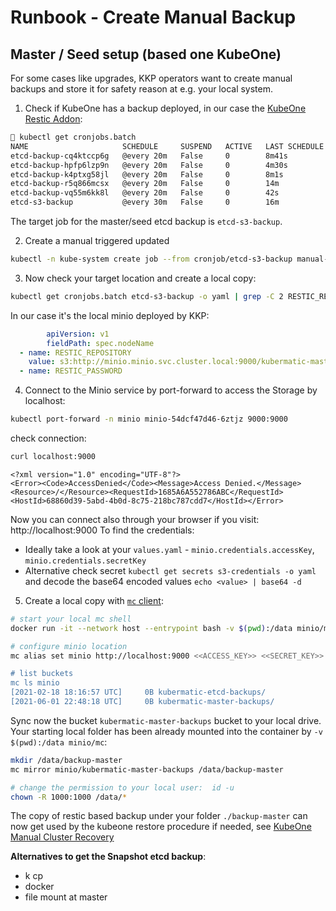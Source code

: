 # Runbook - Create Manual Backup

## Master / Seed setup (based one KubeOne)

For some cases like upgrades, KKP operators want to create manual backups and store it for safety reason at e.g. your local system.

1. Check if KubeOne has a backup deployed, in our case the [KubeOne Restic Addon](https://docs.kubermatic.com/kubeone/master/examples/addons_backup/):

```bash
 kubectl get cronjobs.batch 
NAME                     SCHEDULE     SUSPEND   ACTIVE   LAST SCHEDULE   AGE
etcd-backup-cq4ktccp6g   @every 20m   False     0        8m41s           30d
etcd-backup-hpfp6lzp9n   @every 20m   False     0        4m30s           45d
etcd-backup-k4ptxg58jl   @every 20m   False     0        8m1s            81d
etcd-backup-r5q866mcsx   @every 20m   False     0        14m             38d
etcd-backup-vq55m6kk8l   @every 20m   False     0        42s             24d
etcd-s3-backup           @every 30m   False     0        16m             3d7h
```
The target job for the master/seed etcd backup is `etcd-s3-backup`.

2. Create a manual triggered updated
```bash
kubectl -n kube-system create job --from cronjob/etcd-s3-backup manual-master-backup
```

3. Now check your target location and create a local copy:
```bash
kubectl get cronjobs.batch etcd-s3-backup -o yaml | grep -C 2 RESTIC_REPO
```
In our case it's the local minio deployed by KKP:
```yaml
        apiVersion: v1
        fieldPath: spec.nodeName
  - name: RESTIC_REPOSITORY
    value: s3:http://minio.minio.svc.cluster.local:9000/kubermatic-master-backups
  - name: RESTIC_PASSWORD
```
4. Connect to the Minio service by port-forward to access the Storage by localhost:
```bash
kubectl port-forward -n minio minio-54dcf47d46-6ztjz 9000:9000
```
check connection:
```bash
curl localhost:9000
```
```
<?xml version="1.0" encoding="UTF-8"?>
<Error><Code>AccessDenied</Code><Message>Access Denied.</Message><Resource>/</Resource><RequestId>1685A6A552786ABC</RequestId><HostId>68860d39-5abd-4b0d-8c75-218bc787cdd7</HostId></Error>
```
Now you can connect also through your browser if you visit: http://localhost:9000
To find the credentials:
- Ideally take a look at your `values.yaml` - `minio.credentials.accessKey`, `minio.credentials.secretKey`
- Alternative check secret `kubectl get secrets s3-credentials -o yaml` and decode the base64 encoded values `echo <value> | base64 -d`

5. Create a local copy with [`mc` client](https://docs.min.io/docs/minio-client-complete-guide.html):
```bash
# start your local mc shell
docker run -it --network host --entrypoint bash -v $(pwd):/data minio/mc

# configure minio location
mc alias set minio http://localhost:9000 <<ACCESS_KEY>> <<SECRET_KEY>> --api S3v4

# list buckets
mc ls minio
[2021-02-18 18:16:57 UTC]     0B kubermatic-etcd-backups/
[2021-06-01 22:48:18 UTC]     0B kubermatic-master-backups/
```
Sync now the bucket `kubermatic-master-backups` bucket to your local drive. Your starting local folder has been already mounted into the container by `-v $(pwd):/data minio/mc`:

```bash
mkdir /data/backup-master
mc mirror minio/kubermatic-master-backups /data/backup-master

# change the permission to your local user:  id -u
chown -R 1000:1000 /data/*
```
The copy of restic based backup under your folder `./backup-master` can now get used by the kubeone restore procedure if needed, see [KubeOne Manual Cluster Recovery](https://docs.kubermatic.com/kubeone/master/guides/manual_cluster_recovery/) 

**Alternatives to get the Snapshot etcd backup**:
- k cp
- docker
- file mount at master
